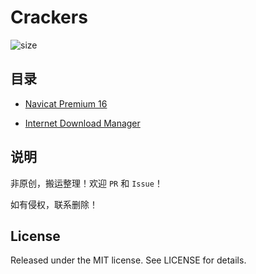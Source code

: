 # Crackers

![size](https://img.shields.io/github/repo-size/CompetitiveLin/Cracks?label=Repo%20Size)

## 目录

- [Navicat Premium 16](./Navicat%20Premium%2016/)

- [Internet Download Manager](./Internet%20Download%20Manager/)

## 说明

非原创，搬运整理！欢迎 `PR` 和 `Issue`！

如有侵权，联系删除！

## License

Released under the MIT license. See LICENSE for details.